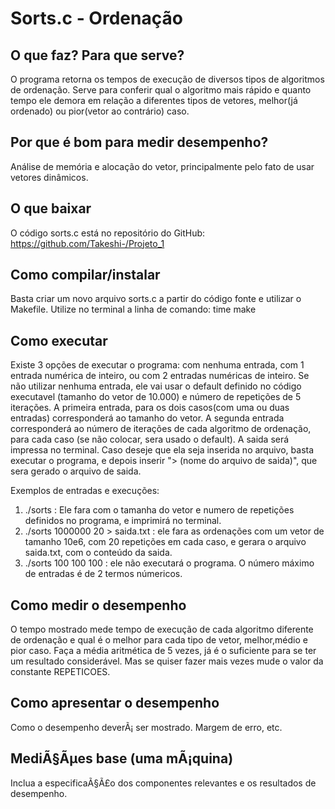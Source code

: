 # Sorts.c - Ordenação

## O que faz? Para que serve?

O programa retorna os tempos de execução de diversos tipos de algoritmos de ordenação.
Serve para conferir qual o algoritmo mais rápido e quanto tempo ele demora em relação a diferentes tipos de vetores, melhor(já ordenado) ou pior(vetor ao contrário) caso.

## Por que é bom para medir desempenho?

Análise de memória e alocação do vetor, principalmente pelo fato de usar vetores dinâmicos.

## O que baixar
O código sorts.c está no repositório do GitHub: https://github.com/Takeshi-/Projeto_1

## Como compilar/instalar

Basta criar um novo arquivo sorts.c a partir do código fonte e utilizar o Makefile.
Utilize no terminal a linha de comando: time make

## Como executar

Existe 3 opções de executar o programa: com nenhuma entrada, com 1 entrada numérica de inteiro, ou com 2 entradas numéricas de inteiro.
Se não utilizar nenhuma entrada, ele vai usar o default definido no código executavel (tamanho do vetor de 10.000) e número de repetições de 5 iterações.
A primeira entrada, para os dois casos(com uma ou duas entradas) corresponderá ao tamanho do vetor. A segunda entrada corresponderá ao número de iterações de cada algoritmo de ordenação, para cada caso (se não colocar, sera usado o default).
A saida será impressa no terminal. Caso deseje que ela seja inserida no arquivo, basta executar o programa, e depois inserir "> (nome do arquivo de saida)", que sera gerado o arquivo de saida.

Exemplos de entradas e execuções:
1. ./sorts : Ele fara com o tamanha do vetor e numero de repetições definidos no programa, e imprimirá no terminal.
2. ./sorts 1000000 20 > saida.txt : ele fara as ordenações com um vetor de tamanho 10e6, com 20 repetições em cada caso, e gerara o arquivo saida.txt, com o conteúdo da saida.
3. ./sorts 100 100 100 : ele não executará o programa. O número máximo de entradas é de 2 termos númericos.

## Como medir o desempenho

O tempo mostrado mede tempo de execução de cada algoritmo diferente de ordenação e qual é o melhor para cada tipo de vetor, melhor,médio e pior caso.
Faça a média aritmética de 5 vezes, já é o suficiente para se ter um resultado considerável. Mas se quiser fazer mais vezes mude o valor da constante REPETICOES.

## Como apresentar o desempenho

Como o desempenho deverÃ¡ ser mostrado. Margem de erro, etc. 

## MediÃ§Ãµes base (uma mÃ¡quina)

Inclua a especificaÃ§Ã£o dos componentes relevantes e os resultados de desempenho.
